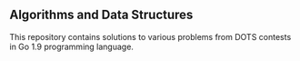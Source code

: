 ## Algorithms and Data Structures
This repository contains solutions to various problems from DOTS contests in Go 1.9 programming language.